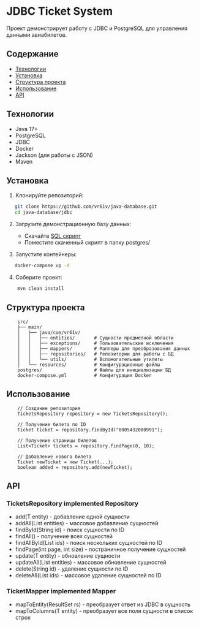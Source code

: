 # JDBC Ticket System

Проект демонстрирует работу с JDBC и PostgreSQL для управления данными авиабилетов.

## Содержание
- [Технологии](#технологии)
- [Установка](#установка)
- [Структура проекта](#структура-проекта)
- [Использование](#использование)
- [API](#api)

## Технологии
- Java 17+
- PostgreSQL
- JDBC
- Docker
- Jackson (для работы с JSON)
- Maven

## Установка

1. Клонируйте репозиторий:
```bash
   git clone https://github.com/vr61v/java-database.git
   cd java-database/jdbc
```

2. Загрузите демонстрационную базу данных:
    * Скачайте [SQL скрипт](https://postgrespro.ru/education/demodb)
    * Поместите скаченный скрипт в папку postgres/

3. Запустите контейнеры:
```bash
   docker-compose up -d
```

4. Соберите проект:
```bash
    mvn clean install
```

## Структура проекта
```
    src/
    ├── main/
    │   ├── java/com/vr61v/
    │   │   ├── entities/       # Сущности предметной области
    │   │   ├── exceptions/     # Пользовательские исключения
    │   │   ├── mappers/        # Мапперы для преобразования данных
    │   │   ├── repositories/   # Репозитории для работы с БД
    │   │   └── utils/          # Вспомогательные утилиты
    │   └── resources/          # Конфигурационные файлы
    postgres/                   # Файлы для инициализации БД
    docker-compose.yml          # Конфигурация Docker
```

## Использование
```
    // Создание репозитория
    TicketsRepository repository = new TicketsRepository();
    
    // Получение билета по ID
    Ticket ticket = repository.findById("0005432000991");
    
    // Получение страницы билетов
    List<Ticket> tickets = repository.findPage(0, 10);
    
    // Добавление нового билета
    Ticket newTicket = new Ticket(...);
    boolean added = repository.add(newTicket);
```

## API

### TicketsRepository implemented Repository
* add(T entity) - добавление одной сущности
* addAll(List<T> entities) - массовое добавление сущностей
* findById(String id) - поиск сущности по ID
* findAll() - получение всех сущностей
* findAllById(List<String> ids) - поиск нескольких сущностей по ID
* findPage(int page, int size) - постраничное получение сущностей
* update(T entity) - обновление сущности
* updateAll(List<T> entities) - массовое обновление сущностей
* delete(String id) - удаление сущности по ID
* deleteAll(List<String> ids) - массовое удаление сущностей по ID

### TicketMapper implemented Mapper
* mapToEntity(ResultSet rs) - преобразует ответ из JDBC в сущность
* mapToColumns(T entity) - преобразует все поля сущности в список строк
